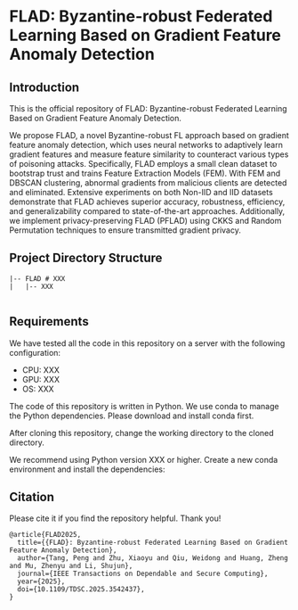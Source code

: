 # FLAD: Byzantine-robust Federated Learning Based on Gradient Feature Anomaly Detection


## Introduction

This is the official repository of FLAD: Byzantine-robust Federated Learning Based on Gradient Feature Anomaly Detection.

We propose FLAD, a novel Byzantine-robust FL approach based on gradient feature anomaly detection, which uses neural networks to adaptively learn gradient features and measure feature similarity to counteract various types of poisoning attacks. Specifically, FLAD employs a small clean dataset to bootstrap trust and trains Feature Extraction Models (FEM). With FEM and DBSCAN clustering, abnormal gradients from malicious clients are detected and eliminated. Extensive experiments on both Non-IID and IID datasets demonstrate that FLAD achieves superior accuracy, robustness, efficiency, and generalizability compared to state-of-the-art approaches. Additionally, we implement privacy-preserving FLAD (PFLAD) using CKKS and Random Permutation techniques to ensure transmitted gradient privacy.

## Project Directory Structure
```shell
|-- FLAD # XXX
|   |-- XXX


```

## Requirements

We have tested all the code in this repository on a server with the following configuration:
- CPU: XXX
- GPU: XXX
- OS: XXX

The code of this repository is written in Python. We use conda to manage the Python dependencies. Please download and install conda first.

After cloning this repository, change the working directory to the cloned directory.

We recommend using Python version XXX or higher. Create a new conda environment and install the dependencies:


## Citation

Please cite it if you find the repository helpful. Thank you!

```
@article{FLAD2025,
  title={{FLAD}: Byzantine-robust Federated Learning Based on Gradient Feature Anomaly Detection},
  author={Tang, Peng and Zhu, Xiaoyu and Qiu, Weidong and Huang, Zheng and Mu, Zhenyu and Li, Shujun},
  journal={IEEE Transactions on Dependable and Secure Computing}, 
  year={2025},
  doi={10.1109/TDSC.2025.3542437},
}
```

